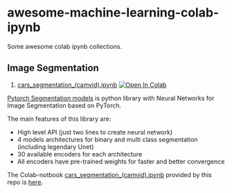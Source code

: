 # awesome-machine-learning-colab-ipynb

Some awesome colab ipynb collections.

## Image Segmentation

1. [cars_segmentation_(camvid).ipynb](./Segmentation/cars_segmentation_(camvid).ipynb) [![Open In Colab](https://colab.research.google.com/assets/colab-badge.svg)](https://colab.research.google.com/github/lonelygo/awesome-machine-learning-colab-ipynb/blob/master/Segmentation/cars_segmentation_(camvid).ipynb)

[Pytorch Segmentation models](https://github.com/qubvel/segmentation_models.pytorch) is python library with Neural Networks for Image Segmentation based on PyTorch.

The main features of this library are:

- High level API (just two lines to create neural network)
- 4 models architectures for binary and multi class segmentation (including legendary Unet)
- 30 available encoders for each architecture
- All encoders have pre-trained weights for faster and better convergence

The Colab-notbook [cars_segmentation_(camvid).ipynb](./Segmentation/cars_segmentation_(camvid).ipynb) provided by this repo is [here](https://github.com/qubvel/segmentation_models.pytorch/blob/master/examples/cars%20segmentation%20(camvid).ipynb).